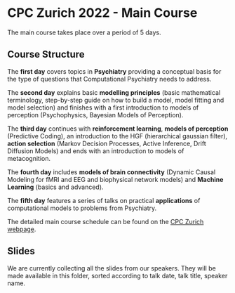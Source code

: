 # CPC Zurich 2022 - Main Course

The main course takes place over a period of 5 days.

## Course Structure

The **first day** covers topics in **Psychiatry** providing a conceptual basis for the type of questions that Computational Psychiatry needs to address.

The **second day** explains basic **modelling principles** (basic mathematical terminology, step-by-step guide on how to build a  model, model fitting and model selection) and finishes with a first  introduction to models of perception (Psychophysics, Bayesian Models of Perception).

The **third day** continues with **reinforcement learning**, **models of perception** (Predictive Coding), an introduction to the HGF (hierarchical gaussian filter), **action selection** (Markov Decision Processes, Active Inference, Drift Diffusion Models) and ends with an introduction to models of metacognition.

The **fourth day** includes **models of brain connectivity** (Dynamic Causal Modeling for fMRI and EEG and biophysical network models) and **Machine Learning** (basics and advanced). 

 The **fifth day** features a series of talks on practical **applications** of computational models to problems from Psychiatry.

 The detailed main course schedule can be found on the [CPC Zurich webpage](https://www.translationalneuromodeling.org/cpcourse/).

## Slides

We are currently collecting all the slides from our speakers. They will be made available in this folder, sorted according to talk date, talk title, speaker name.
